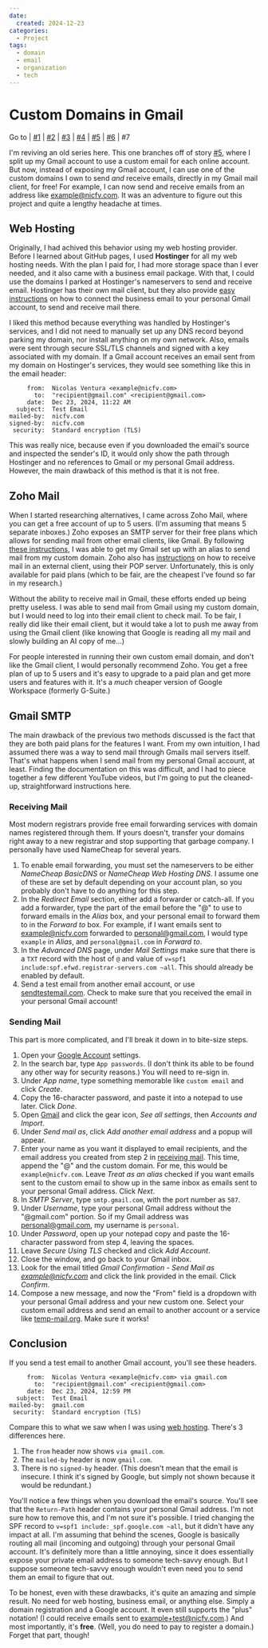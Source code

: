```yaml
---
date:
  created: 2024-12-23
categories:
  - Project
tags:
  - domain
  - email
  - organization
  - tech
---
```

# Custom Domains in Gmail

Go to
| [\#1](./2024-02-11-backup.md)
| [\#2](./2024-02-18-passwords.md)
| [\#3](./2024-02-25-gmails.md)
| [\#4](./2024-02-26-github.md)
| [\#5](./2024-03-11-mail-plus.md)
| [\#6](./2024-04-28-gatekeep.md)
| \#7

I'm reviving an old series here. This one branches off of story [\#5](./2024-03-11-mail-plus.md), where I split up my Gmail account to use a custom email for each online account. But now, instead of exposing my Gmail account, I can use one of the custom domains I own to send *and* receive emails, directly in my Gmail mail client, for free! For example, I can now send and receive emails from an address like <example@nicfv.com>. It was an adventure to figure out this project and quite a lengthy headache at times.

<!-- more -->

## Web Hosting

Originally, I had achived this behavior using my web hosting provider. Before I learned about GitHub pages, I used **Hostinger** for all my web hosting needs. With the plan I paid for, I had more storage space than I ever needed, and it also came with a business email package. With that, I could use the domains I parked at Hostinger's nameservers to send and receive email. Hostinger has their own mail client, but they also provide [easy instructions](https://support.hostinger.com/en/articles/4305847-set-up-hostinger-email-on-your-applications-and-devices) on how to connect the business email to your personal Gmail account, to send and receive mail there.

I liked this method because everything was handled by Hostinger's services, and I did not need to manually set up any DNS record beyond parking my domain, nor install anything on my own network. Also, emails were sent through secure SSL/TLS channels and signed with a key associated with my domain. If a Gmail account receives an email sent from my domain on Hostinger's services, they would see something like this in the email header:

```
     from:  Nicolas Ventura <example@nicfv.com>
       to:  "recipient@gmail.com" <recipient@gmail.com>
     date:  Dec 23, 2024, 11:22 AM
  subject:  Test Email
mailed-by:  nicfv.com
signed-by:  nicfv.com
 security:  Standard encryption (TLS)
```

This was really nice, because even if you downloaded the email's source and inspected the sender's ID, it would only show the path through Hostinger and no references to Gmail or my personal Gmail address. However, the main drawback of this method is that it is not free.

## Zoho Mail

When I started researching alternatives, I came across Zoho Mail, where you can get a free account of up to 5 users. (I'm assuming that means 5 separate inboxes.) Zoho exposes an SMTP server for their free plans which allows for sending mail from other email clients, like Gmail. By following [these instructions](https://www.zoho.com/mail/help/zoho-smtp.html), I was able to get my Gmail set up with an alias to send mail from my custom domain. Zoho also has [instructions](https://www.zoho.com/mail/help/pop-access.html) on how to receive mail in an external client, using their POP server. Unfortunately, this is only available for paid plans (which to be fair, are the cheapest I've found so far in my research.)

Without the ability to receive mail in Gmail, these efforts ended up being pretty useless. I was able to send mail from Gmail using my custom domain, but I would need to log into their email client to check mail. To be fair, I really did like their email client, but it would take a lot to push me away from using the Gmail client (like knowing that Google is reading all my mail and slowly building an AI copy of me...)

For people interested in running their own custom email domain, and don't like the Gmail client, I would personally recommend Zoho. You get a free plan of up to 5 users and it's easy to upgrade to a paid plan and get more users and features with it. It's a *much* cheaper version of Google Workspace (formerly G-Suite.)

## Gmail SMTP

The main drawback of the previous two methods discussed is the fact that they are both paid plans for the features I want. From my own intuition, I had assumed there was a way to send mail through Gmails mail servers itself. That's what happens when I send mail from my personal Gmail account, at least. Finding the documentation on this was difficult, and I had to piece together a few different YouTube videos, but I'm going to put the cleaned-up, straightforward instructions here.

### Receiving Mail

Most modern registrars provide free email forwarding services with domain names registered through them. If yours doesn't, transfer your domains right away to a new registrar and stop supporting that garbage company. I personally have used NameCheap for several years.

1. To enable email forwarding, you must set the nameservers to be either *NameCheap BasicDNS* or *NameCheap Web Hosting DNS*. I assume one of these are set by default depending on your account plan, so you probably don't have to do anything for this step.
1. In the *Redirect Email* section, either add a forwarder or catch-all. If you add a forwarder, type the part of the email before the "@" to use to forward emails in the *Alias* box, and your personal email to forward them to in the *Forward to* box. For example, if I want emails sent to <example@nicfv.com> forwarded to <personal@gmail.com>, I would type `example` in *Alias*, and `personal@gmail.com` in *Forward to*.
1. In the *Advanced DNS* page, under *Mail Settings* make sure that there is a `TXT` record with the host of `@` and value of `v=spf1 include:spf.efwd.registrar-servers.com ~all`. This should already be enabled by default.
1. Send a test email from another email account, or use [sendtestemail.com](https://sendtestemail.com/). Check to make sure that you received the email in your personal Gmail account!

### Sending Mail

This part is more complicated, and I'll break it down in to bite-size steps.

1. Open your [Google Account](https://myaccount.google.com/) settings.
1. In the search bar, type `App passwords`. (I don't think its able to be found any other way for security reasons.) You will need to re-sign in.
1. Under *App name*, type something memorable like `custom email` and click *Create*.
1. Copy the 16-character password, and paste it into a notepad to use later. Click *Done*.
1. Open [Gmail](https://mail.google.com/) and click the gear icon, *See all settings*, then *Accounts and Import*.
1. Under *Send mail as*, click *Add another email address* and a popup will appear.
1. Enter your name as you want it displayed to email recipients, and the email address you created from step 2 in [receiving mail](#receiving-mail). This time, append the "@" and the custom domain. For me, this would be `example@nicfv.com`. Leave *Treat as an alias* checked if you want emails sent to the custom email to show up in the same inbox as emails sent to your personal Gmail address. Click *Next*.
1. In *SMTP Server*, type `smtp.gmail.com`, with the port number as `587`.
1. Under *Username*, type your personal Gmail address without the "@gmail.com" portion. So if my Gmail address was <personal@gmail.com>, my username is `personal`.
1. Under *Password*, open up your notepad copy and paste the 16-character password from step 4, leaving the spaces.
1. Leave *Secure Using TLS* checked and click *Add Account*.
1. Close the window, and go back to your Gmail inbox.
1. Look for the email titled *Gmail Confirmation - Send Mail as example@nicfv.com* and click the link provided in the email. Click *Confirm*.
1. Compose a new message, and now the "From" field is a dropdown with your personal Gmail address and your new custom one. Select your custom email address and send an email to another account or a service like [temp-mail.org](https://temp-mail.org/en/). Make sure it works!

## Conclusion

If you send a test email to another Gmail account, you'll see these headers.

```
     from:  Nicolas Ventura <example@nicfv.com> via gmail.com 
       to:  "recipient@gmail.com" <recipient@gmail.com>
     date:  Dec 23, 2024, 12:59 PM
  subject:  Test Email
mailed-by:  gmail.com
 security:  Standard encryption (TLS)
```

Compare this to what we saw when I was using [web hosting](#web-hosting). There's 3 differences here.

1. The `from` header now shows `via gmail.com`.
1. The `mailed-by` header is now `gmail.com`.
1. There is no `signed-by` header. (This doesn't mean that the email is insecure. I think it's signed by Google, but simply not shown because it would be redundant.)

You'll notice a few things when you download the email's source. You'll see that the `Return-Path` header contains your personal Gmail address. I'm not sure how to remove this, and I'm not sure it's possible. I tried changing the SPF record to `v=spf1 include:_spf.google.com ~all`, but it didn't have any impact at all. I'm assuming that behind the scenes, Google is basically routing all mail (incoming and outgoing) through your personal Gmail account. It's definitely more than a little annoying, since it does essentially expose your private email address to someone tech-savvy enough. But I suppose someone tech-savvy enough wouldn't even need you to send them an email to figure that out.

To be honest, even with these drawbacks, it's quite an amazing and simple result. No need for web hosting, business email, or anything else. Simply a domain registration and a Google account. It even still supports the "plus" notation! (I could receive emails sent to <example+test@nicfv.com>.) And most importantly, it's **free**. (Well, you do need to pay to register a domain.) Forget that part, though!
